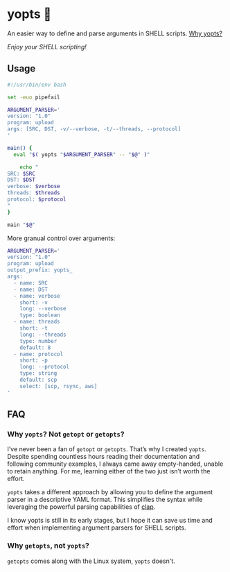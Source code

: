 # yopts 🍜

An easier way to define and parse arguments in SHELL scripts. [Why yopts?](#faq)

_Enjoy your SHELL scripting!_

## Usage

```bash
#!/usr/bin/env bash

set -euo pipefail

ARGUMENT_PARSER='
version: "1.0"
program: upload
args: [SRC, DST, -v/--verbose, -t/--threads, --protocol]
'

main() {
  eval "$( yopts "$ARGUMENT_PARSER" -- "$@" )"

    echo "
SRC: $SRC
DST: $DST
verbose: $verbose
threads: $threads
protocol: $protocol
"
}

main "$@"
```

More granual control over arguments:

```bash
ARGUMENT_PARSER='
version: "1.0"
program: upload
output_prefix: yopts_
args:
  - name: SRC
  - name: DST
  - name: verbose
    short: -v
    long: --verbose
    type: boolean
  - name: threads
    short: -t
    long: --threads
    type: number
    default: 8
  - name: protocol
    short: -p
    long: --protocol
    type: string
    default: scp
    select: [scp, rsync, aws]
'
```

## FAQ

### Why `yopts`? Not `getopt` or `getopts`?

I’ve never been a fan of `getopt` or `getopts`. That’s why I created `yopts`. Despite spending countless hours reading their documentation and following community examples, I always came away empty-handed, unable to retain anything. For me, learning either of the two just isn’t worth the effort.

`yopts` takes a different approach by allowing you to define the argument parser in a descriptive YAML format. This simplifies the syntax while leveraging the powerful parsing capabilities of [clap](https://docs.rs/clap/latest/clap/index.html).

I know yopts is still in its early stages, but I hope it can save us time and effort when implementing argument parsers for SHELL scripts.

### Why `getopts`, not `yopts`?

`getopts` comes along with the Linux system, `yopts` doesn't.


